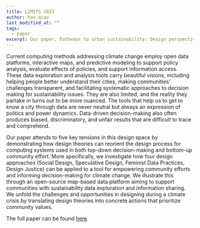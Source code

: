 ```yaml
---
title: LIMITS 2023
author: han-qiao
last_modified_at: ""
tags: 
  - paper
excerpt: Our paper, Pathways to urban sustainability: Design perspectives on a data curation and visualization platform, has been accepted at the Ninth Computing Within Limits Workshop (LIMITS 2023).
---
```


Current computing methods addressing climate change employ open data platforms, interactive maps, and predictive modeling to support policy analysis, 
evaluate effects of policies, and support information access. These data exploration and analysis tools carry beautiful visions, including 
helping people better understand their cities, making communities’ challenges transparent, and facilitating systematic approaches to decision making 
for sustainability issues. They are also limited, and the reality they partake in turns out to be more nuanced. The tools that help us to get to know a city 
through data are never neutral but always an expression of politics and power dynamics. Data-driven decision-making also often produces biased, discriminatory, 
and unfair results that are difficult to trace and comprehend. 

Our paper attends to five key tensions in this design space by demonstrating how design theories 
can reorient the design process for computing systems used in both top-down decision-making and bottom-up community effort. 
More specifically, we investigate how four design approaches (Social Design, Speculative Design, Feminist Data Practices, Design Justice) 
can be applied to a tool for empowering community efforts and informing decision-making for climate change. We illustrate this through an open-source 
map-based data platform aiming to support communities with sustainability data exploration and information sharing. We unfold the challenges and opportunities 
in designing during a climate crisis by translating design theories into concrete actions that prioritize community values. 

The full paper can be found <a href="https://doi.org/10.21428/bf6fb269.541455de">here</a>.

